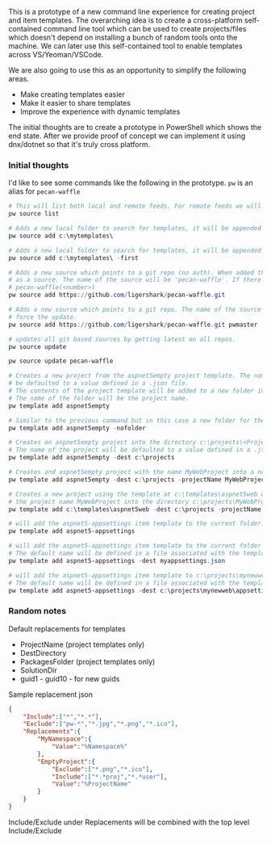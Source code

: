 This is a prototype of a new command line experience for creating project and item templates. The overarching idea is to create a cross-platform self-contained
command line tool which can be used to create projects/files which doesn't depend on installing a bunch of random tools onto the machine. We can later use this
self-contained tool to enable templates across VS/Yeoman/VSCode.

We are also going to use this as an opportunity to simplify the following areas.

 - Make creating templates easier
 - Make it easier to share templates 
 - Improve the experience with dynamic templates
 
The initial thoughts are to create a prototype in PowerShell which shows the end state. After we provide proof of concept we can implement it
using dnx/dotnet so that it's truly cross platform.
 
### Initial thoughts
 
I'd like to see some commands like the following in the prototype. `pw` is an alias for `pecan-waffle`
 
```powershell
# This will list both local and remote feeds. For remote feeds we will display the url as well as the local folder where the items were cloned.
pw source list

# Adds a new local folder to search for templates, it will be appended to the bottom of the list.
pw source add c:\mytemplates\

# Adds a new local folder to search for templates, it will be appended to the top of the list (searched is from top->bottom)
pw source add c:\mytemplates\ -first

# Adds a new source which points to a git repo (no auth). When added the repo will be cloned to the localmachine. Then that folder will be added
# as a source. The name of the source will be 'pecan-waffle'. If there exists a source with that name and a different url the name will be
# pecan-waffle(<number>)
pw source add https://github.com/ligershark/pecan-waffle.git 

# Adds a new source which points to a git repo. The name of the source will be pwmaster. If there exists pwmaster then you'll have to pass -force to
# force the update.
pw source add https://github.com/ligershark/pecan-waffle.git pwmaster

# updates all git based sources by getting latest on all repos.
pw source update

pw source update pecan-waffle

# Creates a new project from the aspnet5empty project template. The name of the project will
# be defaulted to a value defined in a .json file.
# The contents of the project template will be added to a new folder in the current working directory.
# The name of the folder will be the project name.
pw template add aspnet5empty

# Similar to the previous command but in this case a new folder for the Project will not be created. 
pw template add aspnet5empty -nofolder

# Creates an aspnet5empty project into the directory c:\projects\<ProjetName>.
# The name of the project will be defaulted to a value defined in a .json file.
pw template add aspnet5empty -dest c:\projects

# Creates and aspnet5empty project with the name MyWebProject into a new folder at c:\projects\MyWebProject
pw template add aspnet5empty -dest c:\projects -projectName MyWebProject

# Creates a new project using the template at c:\templates\aspnet5web with a 
# the project name MyWebProject into the directory c:\projects\MyWebProject 
pw template add c:\templates\aspnet5web -dest c:\projects -projectName MyWebProject

# will add the aspnet5-appsettings item template to the current folder. The default name will be defined in a file associated with the template.
pw template add aspnet5-appsettings

# will add the aspnet5-appsettings item template to the current folder with the name myappsettings.json
# The default name will be defined in a file associated with the template.
pw template add aspnet5-appsettings -dest myappsettings.json

# will add the aspnet5-appsettings item template to c:\projects\mynewweb\appsettings.json
# The default name will be defined in a file associated with the template.
pw template add aspnet5-appsettings -dest c:\projects\mynewweb\appsettings.json


 ```

### Random notes

Default replacements for templates

 - ProjectName (project templates only)
 - DestDirectory
 - PackagesFolder (project templates only)
 - SolutionDir
 - guid1 - guid10 - for new guids


Sample replacement json

```json
{
	"Include":["*","*.*"],
    "Exclude":["pw-*","*.jpg","*.png","*.ico"],
    "Replacements":{
        "MyNamespace":{
            "Value":"%Namespace%"
        },
        "EmptyProject":{
            "Exclude":["*.png","*.ico"],
            "Include":["*.*proj","*.*user"],
            "Value":"%ProjectName"
        }
    }
}
```

Include/Exclude under Replacements will be combined with the top level Include/Exclude